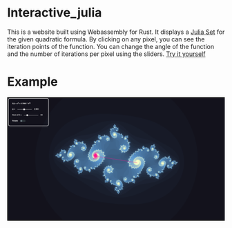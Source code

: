 # Interactive_julia

This is a website built using Webassembly for Rust. It displays a [Julia Set](https://en.wikipedia.org/wiki/Julia_set) for the given quadratic formula.
By clicking on any pixel, you can see the iteration points of the function. You can change the angle of the function and the number of iterations per pixel using the sliders. [Try it yourself](https://simon-hostettler.github.io/interactive_julia/)

# Example
![example](img/example.png)

